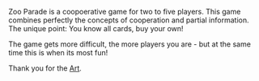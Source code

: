 Zoo Parade is a coopoerative game for two to five players. This game combines perfectly the concepts of cooperation and partial information. The unique point: You know all cards, buy your own!

The game gets more difficult, the more players you are - but at the same time this is when its most fun!

Thank you for the [Art](https://www.freepik.com/free-vector/cute-zoo-animals-card-set_4855079.htm).

